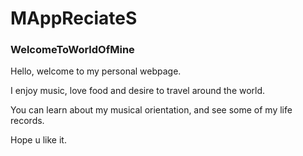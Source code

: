 # MAppReciateS

### WelcomeToWorldOfMine

Hello, welcome to my personal webpage.

I enjoy music, love food and desire to travel around the world.

You can learn about my musical orientation, and see some of my life records.

Hope u like it.








